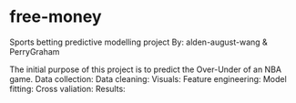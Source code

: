 # free-money
Sports betting predictive modelling project
By: alden-august-wang & PerryGraham

The initial purpose of this project is to predict the Over-Under of an NBA game. 
Data collection:
Data cleaning:
Visuals:
Feature engineering:
Model fitting:
Cross valiation:
Results:
